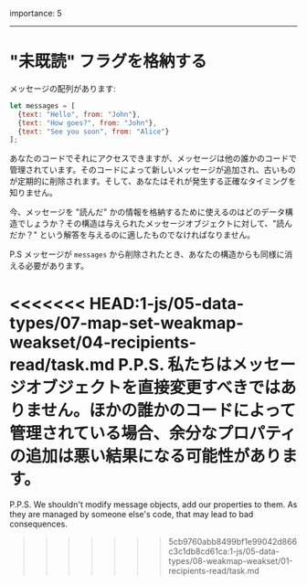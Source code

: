 importance: 5

---

# "未既読" フラグを格納する

メッセージの配列があります:

```js
let messages = [
  {text: "Hello", from: "John"},
  {text: "How goes?", from: "John"},
  {text: "See you soon", from: "Alice"}
];
```

あなたのコードでそれにアクセスできますが、メッセージは他の誰かのコードで管理されています。そのコードによって新しいメッセージが追加され、古いものが定期的に削除されます。そして、あなたはそれが発生する正確なタイミングを知りません。

今、メッセージを "読んだ" かの情報を格納するために使えるのはどのデータ構造でしょうか？その構造は与えられたメッセージオブジェクトに対して、"読んだか？" という解答を与えるのに適したものでなければなりません。

P.S メッセージが `messages` から削除されたとき、あなたの構造からも同様に消える必要があります。

<<<<<<< HEAD:1-js/05-data-types/07-map-set-weakmap-weakset/04-recipients-read/task.md
P.P.S. 私たちはメッセージオブジェクトを直接変更すべきではありません。ほかの誰かのコードによって管理されている場合、余分なプロパティの追加は悪い結果になる可能性があります。
=======
P.P.S. We shouldn't modify message objects, add our properties to them. As they are managed by someone else's code, that may lead to bad consequences.
>>>>>>> 5cb9760abb8499bf1e99042d866c3c1db8cd61ca:1-js/05-data-types/08-weakmap-weakset/01-recipients-read/task.md

